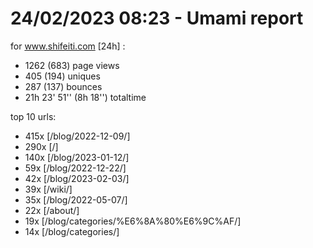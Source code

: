 # 24/02/2023 08:23 - Umami report
for www.shifeiti.com [24h] :

 - 1262 (683) page views
 - 405 (194) uniques
 - 287 (137) bounces
 - 21h 23' 51'' (8h 18'') totaltime


top 10 urls:
 - 415x [/blog/2022-12-09/]
 - 290x [/]
 - 140x [/blog/2023-01-12/]
 - 59x [/blog/2022-12-22/]
 - 42x [/blog/2023-02-03/]
 - 39x [/wiki/]
 - 35x [/blog/2022-05-07/]
 - 22x [/about/]
 - 19x [/blog/categories/%E6%8A%80%E6%9C%AF/]
 - 14x [/blog/categories/]


